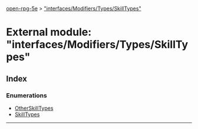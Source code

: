[open-rpg-5e](../README.md) > ["interfaces/Modifiers/Types/SkillTypes"](../modules/_interfaces_modifiers_types_skilltypes_.md)

# External module: "interfaces/Modifiers/Types/SkillTypes"

## Index

### Enumerations

* [OtherSkillTypes](../enums/_interfaces_modifiers_types_skilltypes_.otherskilltypes.md)
* [SkillTypes](../enums/_interfaces_modifiers_types_skilltypes_.skilltypes.md)

---

